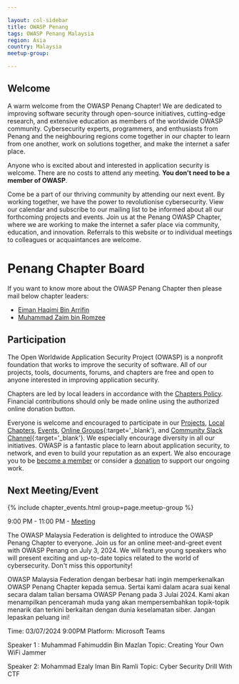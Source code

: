 ```yaml
---

layout: col-sidebar
title: OWASP Penang
tags: OWASP Penang Malaysia
region: Asia
country: Malaysia
meetup-group:

---
```

## Welcome

A warm welcome from the OWASP Penang Chapter! We are dedicated to improving software security through open-source initiatives, cutting-edge research, and extensive education as members of the worldwide OWASP community. Cybersecurity experts, programmers, and enthusiasts from Penang and the neighbouring regions come together in our chapter to learn from one another, work on solutions together, and make the internet a safer place.

Anyone who is excited about and interested in application security is welcome. There are no costs to attend any meeting. **You don't need to be a member of OWASP**.

Come be a part of our thriving community by attending our next event. By working together, we have the power to revolutionise cybersecurity. View our calendar and subscribe to our mailing list to be informed about all our forthcoming projects and events. Join us at the Penang OWASP Chapter, where we are working to make the internet a safer place via community, education, and innovation. Referrals to this website or to individual meetings to colleagues or acquaintances are welcome.

# Penang Chapter Board

If you want to know more about the OWASP Penang Chapter then please mail below chapter leaders:

* [Eiman Haqimi Bin Arrifin](mailto:eiman.haqimi@owasp.org)
* [Muhammad Zaim bin Romzee](mailto:zaim.romzee@owasp.org)

## Participation
The Open Worldwide Application Security Project (OWASP) is a nonprofit foundation that works to improve the security of software. All of our projects, tools, documents, forums, and chapters are free and open to anyone interested in improving application security. 

Chapters are led by local leaders in accordance with the [Chapters Policy](/www-policy/operational/chapters). Financial contributions should only be made online using the authorized online donation button. 

Everyone is welcome and encouraged to participate in our [Projects](/projects/), [Local Chapters](/chapters/), [Events](/events/), [Online Groups](https://groups.google.com/a/owasp.com/){:target='_blank'}, and [Community Slack Channel](https://owasp.slack.com/){:target='_blank'}. We especially encourage diversity in all our initiatives. OWASP is a fantastic place to learn about application security, to network, and even to build your reputation as an expert. We also encourage you to be [become a member](/membership/) or consider a [donation](/donate/) to support our ongoing work.

Next Meeting/Event <!-- You should keep this section as it will populate your meetup events -->
---------------------
{% include chapter_events.html group=page.meetup-group %}

9:00 PM - 11:00 PM - [Meeting](https://www.meetup.com/owasp-penang-chapter/)

The OWASP Malaysia Federation is delighted to introduce the OWASP Penang Chapter to everyone. Join us for an online meet-and-greet event with OWASP Penang on July 3, 2024. We will feature young speakers who will present exciting and up-to-date topics related to the world of cybersecurity. Don't miss this opportunity!

OWASP Malaysia Federation dengan berbesar hati ingin memperkenalkan OWASP Penang Chapter kepada semua. Sertai kami dalam acara suai kenal secara dalam talian bersama OWASP Penang pada 3 Julai 2024. Kami akan menampilkan penceramah muda yang akan mempersembahkan topik-topik menarik dan terkini berkaitan dengan dunia keselamatan siber. Jangan lepaskan peluang ini!

Time: 03/07/2024 9:00PM
Platform: Microsoft Teams

Speaker 1 : Muhammad Fahimuddin Bin Mazlan
Topic: Creating Your Own WiFi Jammer

Speaker 2: Mohammad Ezaly Iman Bin Ramli
Topic: Cyber Security Drill With CTF


